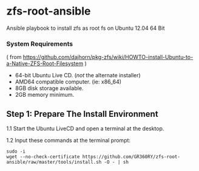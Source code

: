 zfs-root-ansible
================

Ansible playbook to install zfs as root fs on Ubuntu 12.04 64 Bit

### System Requirements
( from
https://github.com/dajhorn/pkg-zfs/wiki/HOWTO-install-Ubuntu-to-a-Native-ZFS-Root-Filesystem
)

  * 64-bit Ubuntu Live CD.  (*not* the alternate installer)
  * AMD64 compatible computer. (ie: x86_64)
  * 8GB disk storage available.
  * 2GB memory minimum.


## Step 1: Prepare The Install Environment

  1.1 Start the Ubuntu LiveCD and open a terminal at the desktop.

  1.2 Input these commands at the terminal prompt:

    sudo -i
    wget --no-check-certificate https://github.com/GR360RY/zfs-root-ansible/raw/master/tools/install.sh -O - | sh
